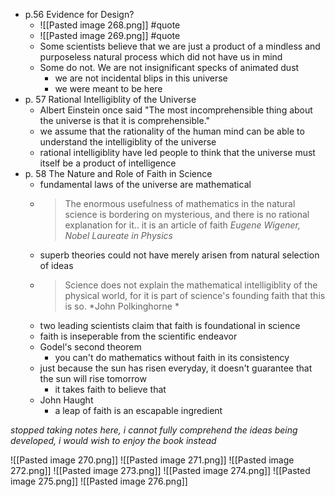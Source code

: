 - p.56 Evidence for Design?
	- ![[Pasted image 268.png]] #quote
	- ![[Pasted image 269.png]] #quote 
	- Some scientists believe that we are just a product of a mindless and purposeless natural process which did not have us in mind
	- Some do not. We are not insignificant specks of animated dust
		- we are not incidental blips in this universe
		- we were meant to be here
- p. 57 Rational Intelligiblity of the Universe
	- Albert Einstein once said "The most incomprehensible thing about the universe is that it is comprehensible."
	- we assume that the rationality of the human mind can be able to understand the intelligiblity of the universe
	- rational intelligiblity have led people to think that the universe must itself be a product of intelligence
- p. 58 The Nature and Role of Faith in Science
	- fundamental laws of the universe are mathematical
	- >The enormous usefulness of mathematics in the natural science is bordering on mysterious, and there is no rational explanation for it.. it is an article of faith
		*Eugene Wigener, Nobel Laureate in Physics*
	- superb theories could not have merely arisen from natural selection of ideas
	- > Science does not explain the mathematical intelligiblity of the physical world, for it is part of science's founding faith that this is so.
		> *John Polkinghorne *
	- two leading scientists claim that faith is foundational in science
	- faith is inseperable from the scientific endeavor
	- Godel's second theorem
		- you can't do mathematics without faith in its consistency
	- just because the sun has risen everyday, it doesn't guarantee that the sun will rise tomorrow
		- it takes faith to believe that
	- John Haught
		- a leap of faith is an escapable ingredient

*stopped taking notes here, i cannot fully comprehend the ideas being developed, i would wish to enjoy the book instead*

![[Pasted image 270.png]]
![[Pasted image 271.png]]
![[Pasted image 272.png]]
![[Pasted image 273.png]]
![[Pasted image 274.png]]
![[Pasted image 275.png]]
![[Pasted image 276.png]]
